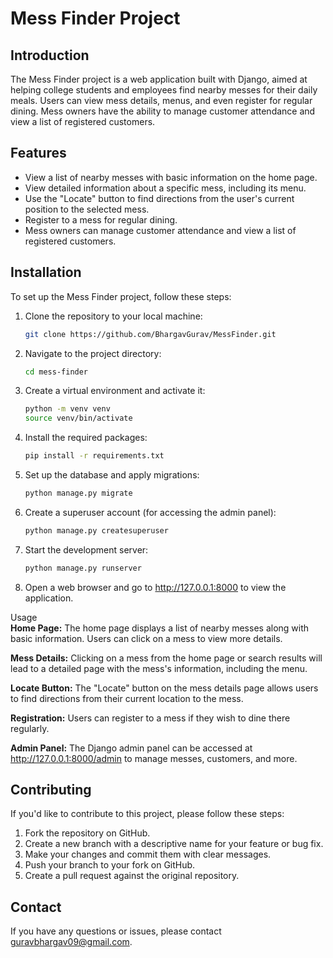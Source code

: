 
# Mess Finder Project

## Introduction

The Mess Finder project is a web application built with Django, aimed at helping college students and employees find nearby messes for their daily meals. Users can view mess details, menus, and even register for regular dining. Mess owners have the ability to manage customer attendance and view a list of registered customers.

## Features

- View a list of nearby messes with basic information on the home page.
- View detailed information about a specific mess, including its menu.
- Use the "Locate" button to find directions from the user's current position to the selected mess.
- Register to a mess for regular dining.
- Mess owners can manage customer attendance and view a list of registered customers.

## Installation

To set up the Mess Finder project, follow these steps:

1. Clone the repository to your local machine:

   ```bash
   git clone https://github.com/BhargavGurav/MessFinder.git
2. Navigate to the project directory:

   ```bash
   cd mess-finder
3. Create a virtual environment and activate it:

   ```bash
   python -m venv venv
   source venv/bin/activate
4. Install the required packages:

   ```bash
   pip install -r requirements.txt
5. Set up the database and apply migrations:

   ```bash
   python manage.py migrate
6. Create a superuser account (for accessing the admin panel):

   ```bash
   python manage.py createsuperuser
7. Start the development server:
   
   ```bash
   python manage.py runserver
8. Open a web browser and go to http://127.0.0.1:8000 to view the application.

Usage<br>
**Home Page:**
The home page displays a list of nearby messes along with basic information.
Users can click on a mess to view more details.<br>

**Mess Details:**
Clicking on a mess from the home page or search results will lead to a detailed page with the mess's information, including the menu.<br>

**Locate Button:**
The "Locate" button on the mess details page allows users to find directions from their current location to the mess.<br>

**Registration:**
Users can register to a mess if they wish to dine there regularly.<br>

**Admin Panel:**
The Django admin panel can be accessed at http://127.0.0.1:8000/admin to manage messes, customers, and more.<br>

## Contributing
If you'd like to contribute to this project, please follow these steps:

1. Fork the repository on GitHub.
2. Create a new branch with a descriptive name for your feature or bug fix.
3. Make your changes and commit them with clear messages.
4. Push your branch to your fork on GitHub.
5. Create a pull request against the original repository.

## Contact

If you have any questions or issues, please contact guravbhargav09@gmail.com.
```




